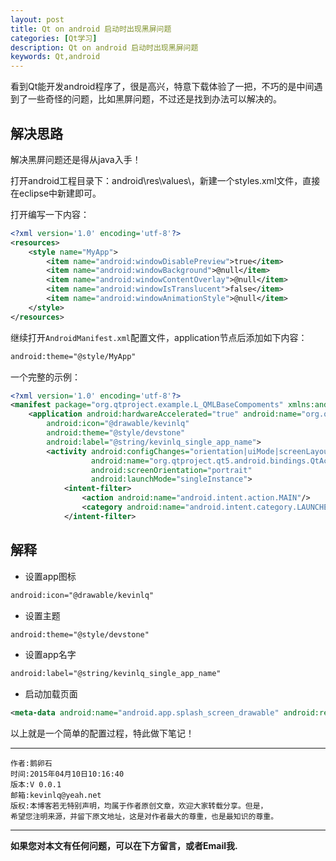 ```yaml
---
layout: post
title: Qt on android 启动时出现黑屏问题
categories: [Qt学习]
description: Qt on android 启动时出现黑屏问题
keywords: Qt,android
---
```



看到Qt能开发android程序了，很是高兴，特意下载体验了一把，不巧的是中间遇到了一些奇怪的问题，比如黑屏问题，不过还是找到办法可以解决的。

## 解决思路

解决黑屏问题还是得从java入手！

打开android工程目录下：android\res\values\，新建一个styles.xml文件，直接在eclipse中新建即可。

打开编写一下内容：

```xml
<?xml version='1.0' encoding='utf-8'?>  
<resources>  
    <style name="MyApp">  
        <item name="android:windowDisablePreview">true</item>  
        <item name="android:windowBackground">@null</item>  
        <item name="android:windowContentOverlay">@null</item>  
        <item name="android:windowIsTranslucent">false</item>  
        <item name="android:windowAnimationStyle">@null</item>   
    </style>  
</resources>
```
继续打开`AndroidManifest.xml`配置文件，application节点后添加如下内容：

```xml
android:theme="@style/MyApp"
```

一个完整的示例：
```xml
<?xml version='1.0' encoding='utf-8'?>
<manifest package="org.qtproject.example.L_QMLBaseCompoments" xmlns:android="http://schemas.android.com/apk/res/android" android:versionName="1.0" android:versionCode="1" android:installLocation="auto">
    <application android:hardwareAccelerated="true" android:name="org.qtproject.qt5.android.bindings.QtApplication"
        android:icon="@drawable/kevinlq"
        android:theme="@style/devstone"
        android:label="@string/kevinlq_single_app_name">
        <activity android:configChanges="orientation|uiMode|screenLayout|screenSize|smallestScreenSize|layoutDirection|locale|fontScale|keyboard|keyboardHidden|navigation"
                  android:name="org.qtproject.qt5.android.bindings.QtActivity"
                  android:screenOrientation="portrait"
                  android:launchMode="singleInstance">
            <intent-filter>
                <action android:name="android.intent.action.MAIN"/>
                <category android:name="android.intent.category.LAUNCHER"/>
            </intent-filter>
```

## 解释

- 设置app图标
```xml
android:icon="@drawable/kevinlq"
```

- 设置主题
```xml
android:theme="@style/devstone"
```

- 设置app名字
```xml
android:label="@string/kevinlq_single_app_name"
```

- 启动加载页面

```xml
<meta-data android:name="android.app.splash_screen_drawable" android:resource="@drawable/loader"/>

```

以上就是一个简单的配置过程，特此做下笔记！


******

    作者:鹅卵石
    时间:2015年04月10日10:16:40
    版本:V 0.0.1
    邮箱:kevinlq@yeah.net
	版权:本博客若无特别声明，均属于作者原创文章，欢迎大家转载分享。但是，
	希望您注明来源，并留下原文地址，这是对作者最大的尊重，也是最知识的尊重。

<!-- more -->


---

**如果您对本文有任何问题，可以在下方留言，或者Email我.**
